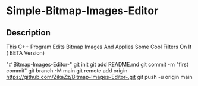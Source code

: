 # Simple-Bitmap-Images-Editor

## Description
This C++ Program Edits Bitmap Images And Applies Some Cool Filters On It ( BETA Version)

"# Bitmap-Images-Editor-"  git init git add README.md git commit -m "first commit" git branch -M main git remote add origin https://github.com/ZikaZz/Bitmap-Images-Editor-.git git push -u origin main
